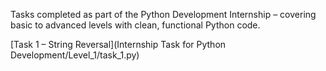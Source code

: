 Tasks completed as part of the Python Development Internship – covering basic to advanced levels with clean, functional Python code.

[Task 1 – String Reversal](Internship Task for Python Development/Level_1/task_1.py)